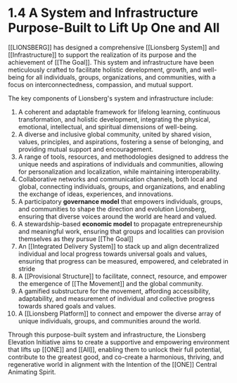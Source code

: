 # 1.4 A System and Infrastructure Purpose-Built to Lift Up One and All

[[LIONSBERG]] has designed a comprehensive [[Lionsberg System]] and [[Infrastructure]] to support the realization of its purpose and the achievement of [[The Goal]]. This system and infrastructure have been meticulously crafted to facilitate holistic development, growth, and well-being for all individuals, groups, organizations, and communities, with a focus on interconnectedness, compassion, and mutual support.

The key components of Lionsberg's system and infrastructure include:

1.  A coherent and adaptable framework for lifelong learning, continuous transformation, and holistic development, integrating the physical, emotional, intellectual, and spiritual dimensions of well-being.
2.  A diverse and inclusive global community, united by shared vision, values, principles, and aspirations, fostering a sense of belonging, and providing mutual support and encouragement.
3.  A range of tools, resources, and methodologies designed to address the unique needs and aspirations of individuals and communities, allowing for personalization and localization, while maintaining interoperability.
4.  Collaborative networks and communication channels, both local and global, connecting individuals, groups, and organizations, and enabling the exchange of ideas, experiences, and innovations.
5.  A participatory **governance model** that empowers individuals, groups, and communities to shape the direction and evolution Lionsberg, ensuring that diverse voices around the world are heard and valued. 
6.  A stewardship-based **economic model** to propagate entrepreneurship and meaningful work, ensuring that groups and localities can provision themselves as they pursue [[The Goal]] 
7.  An [[Integrated Delivery System]] to stack up and align decentralized individual and local progress towards universal goals and values, ensuring that progress can be measured, empowered, and celebrated in stride 
8.  A [[Provisional Structure]] to facilitate, connect, resource, and empower the emergence of [[The Movement]] and the global community. 
9. A gamified substructure for the movement, affording accessibility, adaptability, and measurement of individual and collective progress towards shared goals and values. 
10. A [[Lionsberg Platform]] to connect and empower the diverse array of unique individuals, groups, and communities around the world. 

Through this purpose-built system and infrastructure, the Lionsberg Elevation Initiative aims to create a supportive and empowering environment that lifts up [[ONE]] and [[All]], enabling them to unlock their full potential, contribute to the greatest good, and co-create a harmonious, thriving, and regenerative world in alignment with the Intention of the [[ONE]] Central Animating Spirit.